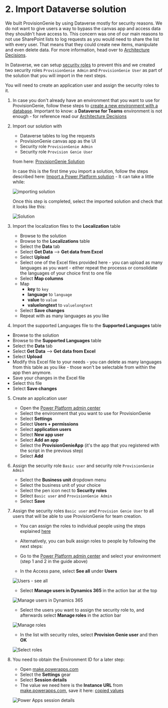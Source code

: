 # 2. Import Dataverse solution

We built ProvisionGenie by using Dataverse mostly for security reasons. We do not want to give users a way to bypass the canvas app and access data they shouldn't have access to. This concern was one of our main reasons to not use SharePoint lists to log requests as you would need to share the list with every user. That means that they could create new items, manipulate and even delete data. For more information, head over to [Architecture Decisions](../architecturedecisions.md#database).

In Dataverse, we can setup [security roles](https://docs.microsoft.com/power-platform/admin/database-security#assign-security-roles-to-users-in-an-environment-that-has-a-dataverse-database) to prevent this and we created two security roles `ProvisionGenie Admin` and `ProvisionGenie User` as part of the solution that you will import in the next steps.

You will need to create an application user and assign the security roles to it.

1. In case you don't already have an environment that you want to use for ProvisionGenie, follow these steps to [create a new environment with a database](https://docs.microsoft.com/power-platform/admin/create-environment#create-an-environment-with-a-database). Important to know: a **Dataverse for Teams** environment is not enough - for reference read our [Architecture Decisions](../architecturedecisions.md)

2. Import our solution with
    - Dataverse tables to log the requests
    - ProvisionGenie canvas app as the UI
    - Security role `ProvisionGenie Admin`
    - Security role `Provision Genie User`

    from here: [ProvisionGenie Solution](https://github.com/ProvisionGenie/ProvisionGenie/tree/main/Deployment/Solution)

    In case this is the first time you import a solution, follow the steps described here: [Import a Power Platform solution](https://docs.microsoft.com/powerapps/maker/data-platform/import-update-export-solutions) - It can take a little while:

    ![importing solution](../media/deploymentguide/2-importsolution/PowerAppsSolutionImporting.png)

    Once this step is completed, select the imported solution and check that it looks like this:

    ![Solution](../media/deploymentguide/2-importsolution/PowerAppsSolution.png)

3. Import the localization files to the **Localization** table
   - Browse to the solution
   - Browse to the **Localizations** table
   - Select the **Data** tab
   - Select **Get Data** --> **Get data from Excel**
   - Select **Upload**
   - Select one of the Excel files provided here - you can upload as many languages as you want - either repeat the processs or consolidate the languages of your choice first to one file
   - Select **Map columns**
   - Map 
       - **key** to `key`
       - **language** to `language`
       - **value** to `value`
       - **valuelongtext** to `valuelongtext`
   - Select **Save changes**
   - Repeat with as many languages as you like

4. Import the supported Languages file to the **Supported Languages** table

  - Browse to the solution
  - Browse to the **Supported Languages** table
  - Select the **Data** tab
  - Select **Get Data** --> **Get data from Excel**
  - Select **Upload**
  - Modify this Excel file to your needs - you can delete as many languages from this table as you like - those won't be selectable from within the app then anymore.
  - Save your changes in the Excel file
  - Select this file
  - Select **Save changes**
  

5. Create an application user

    - Open the [Power Platform admin center](https://admin.powerplatform.microsoft.com/)
    - Select  the environment that you want to use for ProvisionGenie
    - Select **Settings**
    - Select **Users + permissions**
    - Select **application users**
    - Select **New app user**
    - Select **Add an app**
    - Select the **ProvisionGenieApp** (it's the app that you registered with the script in the previous step)
    - Select **Add**

6. Assign the security role `Basic user` and security role `ProvisionGenie Admin` 

    - Select the **Business unit** dropdown menu
    - Select the business unit of your choice
    - Select the pen icon nect to **Security roles**
    - Select `Basic user` and `ProvisionGenie Admin` 
    - Select **Save**

7.  Assign the security roles `Basic user` and `Provision Genie User` to all users that will be able to use ProvisionGenie for team creation.

    - You can assign the roles to individual people using the steps explained [here](https://docs.microsoft.com/power-platform/admin/database-security#assign-security-roles-to-users-in-an-environment-that-has-a-dataverse-database)
    - Alternatively, you can bulk assign roles to people by following the next steps:

    - Go to the [Power Platform admin center](https://admin.powerplatform.microsoft.com) and select your environment (step 1 and 2 in the guide above)

    - In the Access pane, select **See all** under **Users**

    ![Users - see all](../media/deploymentguide/2-importsolution/EnvironmentSettingsUsersSeeAll.png)

    - Select **Manage users in Dynamics 365** in the action bar at the top

    ![Manage users in Dynamics 365](../media/deploymentguide/2-importsolution/EnvironmentUsersManageInD365.png)

    - Select the users you want to assign the security role to, and afterwards select **Manage roles** in the action bar

    ![Manage roles](../media/deploymentguide/2-importsolution/EnvironmentUsersManageRoles.png)

    - In the list with security roles, select **Provision Genie user** and then **OK**

    ![Select roles](../media/deploymentguide/2-importsolution/EnvironmentUsersSelectRoles.png)

8. You need to obtain the Environment ID for a later step:

    - Open [make.powerapps.com](https://make.powerapps.com)
    - Select the **Settings** gear
    - Select **Session details**
    - The value we need here is the **Instance URL** from [make.powerapps.com](https://make.powerapps.com), save it here: [copied values](copiedvalues.md)

    ![Power Apps session details](../media/deploymentguide/2-importsolution/PAStudioSessionDetails.png)
    